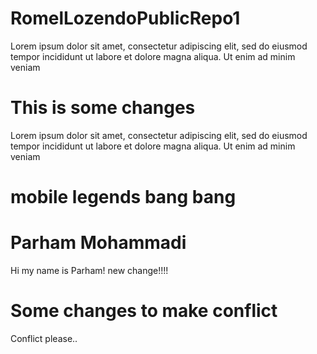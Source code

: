 # RomelLozendoPublicRepo1
Lorem ipsum dolor sit amet, consectetur adipiscing elit, sed do eiusmod tempor incididunt ut labore et dolore magna aliqua. Ut enim ad minim veniam

# This is some changes
Lorem ipsum dolor sit amet, consectetur adipiscing elit, sed do eiusmod tempor incididunt ut labore et dolore magna aliqua. Ut enim ad minim veniam

# mobile legends bang bang

# Parham Mohammadi
Hi my name is Parham!
new change!!!!

# Some changes to make conflict
Conflict please..
